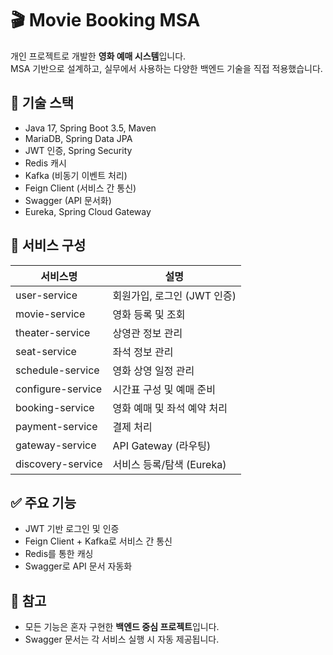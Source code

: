 # 🎬 Movie Booking MSA

개인 프로젝트로 개발한 **영화 예매 시스템**입니다.  
MSA 기반으로 설계하고, 실무에서 사용하는 다양한 백엔드 기술을 직접 적용했습니다.

## 🔧 기술 스택

- Java 17, Spring Boot 3.5, Maven
- MariaDB, Spring Data JPA
- JWT 인증, Spring Security
- Redis 캐시
- Kafka (비동기 이벤트 처리)
- Feign Client (서비스 간 통신)
- Swagger (API 문서화)
- Eureka, Spring Cloud Gateway

## 🧱 서비스 구성

| 서비스명           | 설명                               |
|--------------------|------------------------------------|
| user-service       | 회원가입, 로그인 (JWT 인증)         |
| movie-service      | 영화 등록 및 조회                  |
| theater-service    | 상영관 정보 관리                   |
| seat-service       | 좌석 정보 관리                     |
| schedule-service   | 영화 상영 일정 관리                |
| configure-service  | 시간표 구성 및 예매 준비           |
| booking-service    | 영화 예매 및 좌석 예약 처리        |
| payment-service    | 결제 처리                          |
| gateway-service    | API Gateway (라우팅)               |
| discovery-service  | 서비스 등록/탐색 (Eureka)          |

## ✅ 주요 기능

- JWT 기반 로그인 및 인증
- Feign Client + Kafka로 서비스 간 통신
- Redis를 통한 캐싱
- Swagger로 API 문서 자동화


## 📌 참고

- 모든 기능은 혼자 구현한 **백엔드 중심 프로젝트**입니다.
- Swagger 문서는 각 서비스 실행 시 자동 제공됩니다.
